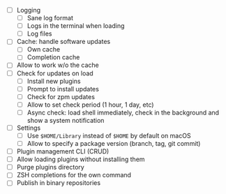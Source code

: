 * [ ] Logging
  * [ ] Sane log format
  * [ ] Logs in the terminal when loading
  * [ ] Log files
* [ ] Cache: handle software updates
  * [ ] Own cache
  * [ ] Completion cache
* [ ] Allow to work w/o the cache
* [ ] Check for updates on load
  * [ ] Install new plugins
  * [ ] Prompt to install updates
  * [ ] Check for zpm updates
  * [ ] Allow to set check period (1 hour, 1 day, etc)
  * [ ] Async check: load shell immediately, check in the background and show a system notification
* [ ] Settings
  * [ ] Use `$HOME/Library` instead of `$HOME` by default on macOS
  * [ ] Allow to specify a package version (branch, tag, git commit)
* [ ] Plugin management CLI (CRUD)
* [ ] Allow loading plugins without installing them
* [ ] Purge plugins directory
* [ ] ZSH completions for the own command
* [ ] Publish in binary repositories
